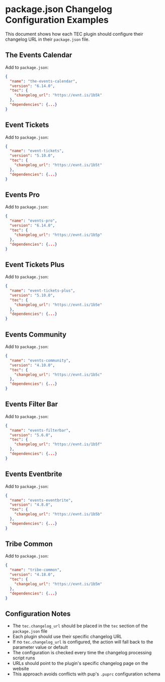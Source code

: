 # package.json Changelog Configuration Examples

This document shows how each TEC plugin should configure their changelog URL in their `package.json` file.

## The Events Calendar

Add to `package.json`:
```json
{
  "name": "the-events-calendar",
  "version": "6.14.0",
  "tec": {
    "changelog_url": "https://evnt.is/1b5k"
  },
  "dependencies": {...}
}
```

## Event Tickets

Add to `package.json`:
```json
{
  "name": "event-tickets",
  "version": "5.10.0",
  "tec": {
    "changelog_url": "https://evnt.is/1b5t"
  },
  "dependencies": {...}
}
```

## Events Pro

Add to `package.json`:
```json
{
  "name": "events-pro",
  "version": "6.14.0",
  "tec": {
    "changelog_url": "https://evnt.is/1b5p"
  },
  "dependencies": {...}
}
```

## Event Tickets Plus

Add to `package.json`:
```json
{
  "name": "event-tickets-plus",
  "version": "5.10.0",
  "tec": {
    "changelog_url": "https://evnt.is/1b5e"
  },
  "dependencies": {...}
}
```

## Events Community

Add to `package.json`:
```json
{
  "name": "events-community",
  "version": "4.10.0",
  "tec": {
    "changelog_url": "https://evnt.is/1b5c"
  },
  "dependencies": {...}
}
```

## Events Filter Bar

Add to `package.json`:
```json
{
  "name": "events-filterbar",
  "version": "5.6.0",
  "tec": {
    "changelog_url": "https://evnt.is/1b5f"
  },
  "dependencies": {...}
}
```

## Events Eventbrite

Add to `package.json`:
```json
{
  "name": "events-eventbrite",
  "version": "4.8.0",
  "tec": {
    "changelog_url": "https://evnt.is/1b5b"
  },
  "dependencies": {...}
}
```

## Tribe Common

Add to `package.json`:
```json
{
  "name": "tribe-common",
  "version": "4.18.0",
  "tec": {
    "changelog_url": "https://evnt.is/1b5m"
  },
  "dependencies": {...}
}
```

## Configuration Notes

- The `tec.changelog_url` should be placed in the `tec` section of the `package.json` file
- Each plugin should use their specific changelog URL
- If no `tec.changelog_url` is configured, the action will fall back to the parameter value or default
- The configuration is checked every time the changelog processing script runs
- URLs should point to the plugin's specific changelog page on the website
- This approach avoids conflicts with pup's `.puprc` configuration schema
